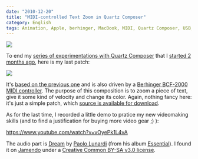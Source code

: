 ```yaml
---
date: "2010-12-20"
title: "MIDI-controlled Text Zoom in Quartz Composer"
category: English
tags: Animation, Apple, berhinger, MacBook, MIDI, Quartz Composer, USB, Visual
---
```


![]({attach}midi-controller-preview.jpg)

To end my [series of experimentations with Quartz
Composer]({tag}quartz-composer) that I [started 2 months
ago]({filename}/2010/export-quartz-composer-video.md), here is
my last patch:

![]({attach}patch-of-midi-controlled-text-zoom-in-quartz-composer.png)

It's [based on the previous
one]({filename}/2010/quartz-composer-behringer-bcf-2000-midi-controller-tests.md)
and is also driven by a [Berhinger BCF-2000 MIDI
controller](https://amzn.com/B000CZ0RJ2/?tag=kevideld-20). The purpose of this
composition is to zoom a piece of text, give it some kind of velocity and
change its color. Again, nothing fancy here: it's just a simple patch, which
[source is available for
download]({attach}text-zoom-in-out.qtz).

As for the last time, I recorded a little demo to pratice my new videomaking
skills (and to find a justification for buying more video gear ;) ):

https://www.youtube.com/watch?v=vOyePk1L4vA

The audio part is [Dream](https://jamendo.com/track/556564) by [Paolo
Lunardi](https://jamendo.com/artist/Paolo_Lunardi) (from his album
[Essential](https://jamendo.com/album/64689)). I found it on
[Jamendo](https://jamendo.com) under a [Creative Common BY-SA v3.0
license](https://creativecommons.org/licenses/by-sa/3.0/).

